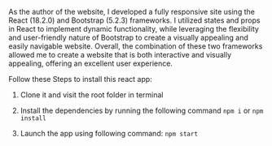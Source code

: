 As the author of the website, I developed a fully responsive site using the React (18.2.0) and Bootstrap (5.2.3) frameworks. I utilized states and props in React to implement dynamic functionality, while leveraging the flexibility and user-friendly nature of Bootstrap to create a visually appealing and easily navigable website. Overall, the combination of these two frameworks allowed me to create a website that is both interactive and visually appealing, offering an excellent user experience.

Follow these Steps to install this react app:

1) Clone it and visit the root folder in terminal

2) Install the dependencies by running the following command
`npm i`
or
`npm install`

3) Launch the app using following command: 
`npm start`
